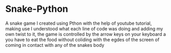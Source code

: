 # Snake-Python

A snake game I created using Pthon with the help of youtube tutorial, making use I understood what each line of code was doing and adding my own twist to it,
the game is controlled by the arrow keys on your keyboard a you have to eat the food without coliding with the egdes of the screen of coming in contact with 
any of the snakes body

